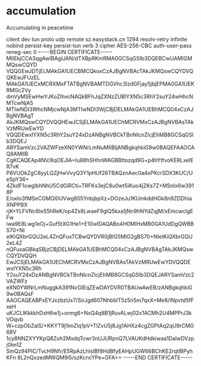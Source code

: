 # accumulation
Accumulating in peacetime

client
dev tun
proto udp
remote sz.easystack.cn 1294
resolv-retry infinite
nobind
persist-key
persist-tun
verb 3
cipher AES-256-CBC
auth-user-pass
reneg-sec 0
<ca>
-----BEGIN CERTIFICATE-----
MIIEkjCCA3qgAwIBAgIJAN/dTXBpRKmRMA0GCSqGSIb3DQEBCwUAMIGMMQswCQYD
VQQGEwJDTjELMAkGA1UECBMCQkoxCzAJBgNVBAcTAkJKMQswCQYDVQQKEwJFUzEL
MAkGA1UECxMCRXMxFTATBgNVBAMTDGVhc3lzdGFjay5jbjEPMA0GA1UEKRMGc2Vy
dmVyMSEwHwYJKoZIhvcNAQkBFhJqZXNzZUBlYXN5c3RhY2suY24wHhcNMTcwNjA5
MTIwNDI3WhcNMjcwNjA3MTIwNDI3WjCBjDELMAkGA1UEBhMCQ04xCzAJBgNVBAgT
AkJKMQswCQYDVQQHEwJCSjELMAkGA1UEChMCRVMxCzAJBgNVBAsTAkVzMRUwEwYD
VQQDEwxlYXN5c3RhY2suY24xDzANBgNVBCkTBnNlcnZlcjEhMB8GCSqGSIb3DQEJ
ARYSamVzc2VAZWFzeXN0YWNrLmNuMIIBIjANBgkqhkiG9w0BAQEFAAOCAQ8AMIIB
CgKCAQEAp4NV/8qOEJIA+Iu88hSHhnWAGBBttozqd9G+p4hYtfvoKERLxeIER7vK
P8VUOkZgC8yyLQZjHwVvyQ3Y1pHUf26TBAQznAec0a4xPKcrSDX3KUC/UeSpY36+
4ZkdF1xwglbhNhU5CdGiRCti+TRFKs3ejC8u0wt5iKuo4jZKs7Z+MSnIx6w3918P
E/oxIo3fMSeCGMGl0UVwg855YnbjbpXz+DOzeJu1KUmkddHGk8n9ZDDhiaXNPPBX
rjK+YLFVNc6leS5hReK/op4Zs8LwaeF9glQ5kxa1jNn9hNYdZqjM/xEmcwcIgEFw
iwa9E8Lwg1eOj+Guf5tXG1He1+E10wIDAQABo4H0MIHxMB0GA1UdDgQWBBS70+NI
eIKiQXbrGQU2eL4ZnQFuxTCBwQYDVR0jBIG5MIG2gBS70+NIeIKiQXbrGQU2eL4Z
nQFuxaGBkqSBjzCBjDELMAkGA1UEBhMCQ04xCzAJBgNVBAgTAkJKMQswCQYDVQQH
EwJCSjELMAkGA1UEChMCRVMxCzAJBgNVBAsTAkVzMRUwEwYDVQQDEwxlYXN5c3Rh
Y2suY24xDzANBgNVBCkTBnNlcnZlcjEhMB8GCSqGSIb3DQEJARYSamVzc2VAZWFz
eXN0YWNrLmNuggkA391NcGlEqZEwDAYDVR0TBAUwAwEB/zANBgkqhkiG9w0BAQsF
AAOCAQEABPxEYJxzbzUx7/SirJgd607NhbbIT5z5n5m7qxX+Me8/lNpvtd5fFxeH
uKJCLIKkkkhDxH6w1j+ormg6+NxQ4q8B1jRuvALwj02x1ACMh2U4MPPrJ3kVOqvb
W+czpObZalS/+KKYT9j1imZlq1pV+TlZvU5j8Jg1AHXz4cgZGPtAq2qU9rCMG68V
1cy8NNZXYYKpQ8Zoh2MxdqTcwr3nUJURpnQ7LVAUKdHdkiwaa1DalwDVzpj0lm1Z
SmQz94PlC/TvcH9Nfr/E5RpAzLhIslBf8HdBfyEAHpUGW66BChKE2rqtlBPyhKFn
8L2nQxzedMWQM9i5/szKcncYPe+GFA==
-----END CERTIFICATE-----
</ca>
